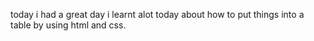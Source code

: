 today i had a great day i learnt alot today about how to put things into a table by using html and css.